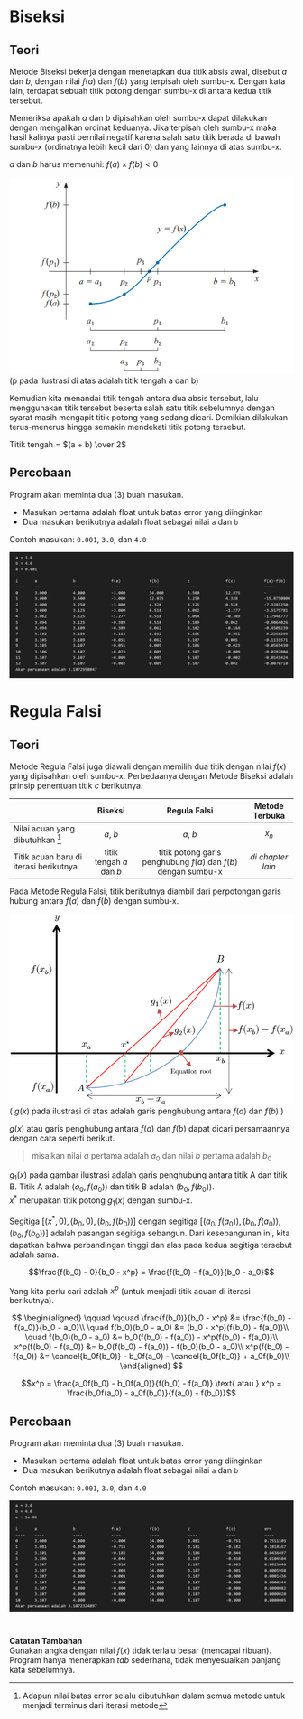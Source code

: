 # Biseksi
## Teori
Metode Biseksi bekerja dengan menetapkan dua titik absis awal, disebut $a$ dan $b$, dengan nilai $f(a)$ dan $f(b)$ yang terpisah oleh sumbu-x. Dengan kata lain, terdapat sebuah titik potong dengan sumbu-x di antara kedua titik tersebut.

Memeriksa apakah $a$ dan $b$ dipisahkan oleh sumbu-x dapat dilakukan dengan mengalikan ordinat keduanya. Jika terpisah oleh sumbu-x maka hasil kalinya pasti bernilai negatif karena salah satu titik berada di bawah sumbu-x (ordinatnya lebih kecil dari 0) dan yang lainnya di atas sumbu-x.

$a$ dan $b$ harus memenuhi: $f(a) \times f(b) < 0$

![Ilustrasi metode biseksi](../../assets/akar_non_linier/biseksi_ilustrasi.png)
(p pada ilustrasi di atas adalah titik tengah a dan b)

Kemudian kita menandai titik tengah antara dua absis tersebut, lalu menggunakan titik tersebut beserta salah satu titik sebelumnya dengan syarat masih mengapit titik potong yang sedang dicari. Demikian dilakukan terus-menerus hingga semakin mendekati titik potong tersebut.

Titik tengah = $(a + b) \over 2$

## Percobaan
Program akan meminta dua (3) buah masukan.
- Masukan pertama adalah float untuk batas error yang diinginkan
- Dua masukan berikutnya adalah float sebagai nilai `a` dan `b`

Contoh masukan: `0.001`, `3.0`, dan `4.0`

![Tampilan hasil dari pemanggilan function biseksi](../../assets/akar_non_linier/biseksi.png)

# Regula Falsi
## Teori

Metode Regula Falsi juga diawali dengan memilih dua titik dengan nilai $f(x)$ yang dipisahkan oleh sumbu-x. Perbedaanya dengan Metode Biseksi adalah prinsip penentuan titik $c$ berikutnya.

|  | Biseksi | Regula Falsi | Metode Terbuka |
| --- | :---: | :---: | :---: |
| Nilai acuan yang dibutuhkan [^1] | $a$, $b$ | $a$, $b$ | $x_n$ |
| Titik acuan baru di iterasi berikutnya | titik tengah $a$ dan $b$ | titik potong garis penghubung $f(a)$ dan $f(b)$ dengan sumbu-x | *di chapter lain* |

[^1]: Adapun nilai batas error selalu dibutuhkan dalam semua metode untuk menjadi terminus dari iterasi metode

Pada Metode Regula Falsi, titik berikutnya diambil dari perpotongan garis hubung antara $f(a)$ dan $f(b)$ dengan sumbu-x.

![Ilustrasi metode regula falsi](../../assets/akar_non_linier/regula_falsi_ilustrasi.png)
( $g(x)$ pada ilustrasi di atas adalah garis penghubung antara $f(a)$ dan $f(b)$ )

$g(x)$ atau garis penghubung antara $f(a)$ dan $f(b)$ dapat dicari persamaannya dengan cara seperti berikut.
> misalkan nilai $a$ pertama adalah $a_0$ dan nilai $b$ pertama adalah $b_0$

$g_1(x)$ pada gambar ilustrasi adalah garis penghubung antara titik A dan titik B. Titik A adalah $(a_0, f(a_0))$ dan titik B adalah $(b_0, f(b_0))$.
<br>
$x^*$ merupakan titik potong $g_1(x)$ dengan sumbu-x.

Segitiga $[(x^*,0), (b_0, 0), (b_0, f(b_0))]$ dengan segitiga $[(a_0,f(a_0)), (b_0, f(a_0)), (b_0, f(b_0))]$ adalah pasangan segitiga sebangun. Dari kesebangunan ini, kita dapatkan bahwa perbandingan tinggi dan alas pada kedua segitiga tersebut adalah sama.

$$\frac{f(b_0) - 0}{b_0 - x^p} = \frac{f(b_0) - f(a_0)}{b_0 - a_0}$$

Yang kita perlu cari adalah $x^p$ (untuk menjadi titik acuan di iterasi berikutnya).

$$
\begin{aligned}
\qquad \qquad \frac{f(b_0)}{b_0 - x^p} &= \frac{f(b_0) - f(a_0)}{b_0 - a_0}\\
\quad f(b_0)(b_0 - a_0) &= (b_0 - x^p)(f(b_0) - f(a_0))\\
\quad f(b_0)(b_0 - a_0) &= b_0(f(b_0) - f(a_0)) - x^p(f(b_0) - f(a_0))\\
x^p(f(b_0) - f(a_0)) &= b_0(f(b_0) - f(a_0)) - f(b_0)(b_0 - a_0)\\
x^p(f(b_0) - f(a_0)) &= \cancel{b_0f(b_0)} - b_0f(a_0) - \cancel{b_0f(b_0)} + a_0f(b_0)\\
\end{aligned}
$$

$$x^p = \frac{a_0f(b_0) - b_0f(a_0)}{f(b_0) - f(a_0)} \text{ atau } x^p = \frac{b_0f(a_0) - a_0f(b_0)}{f(a_0) - f(b_0)}$$

## Percobaan

Program akan meminta dua (3) buah masukan.
- Masukan pertama adalah float untuk batas error yang diinginkan
- Dua masukan berikutnya adalah float sebagai nilai `a` dan `b`

Contoh masukan: `0.001`, `3.0`, dan `4.0`

![Tampilan hasil dari pemanggilan function biseksi](../../assets/akar_non_linier/regula_falsi.png)

#
**Catatan Tambahan**<br>
Gunakan angka dengan nilai $f(x)$ tidak terlalu besar (mencapai ribuan). Program hanya menerapkan *tab* sederhana, tidak menyesuaikan panjang kata sebelumnya.
